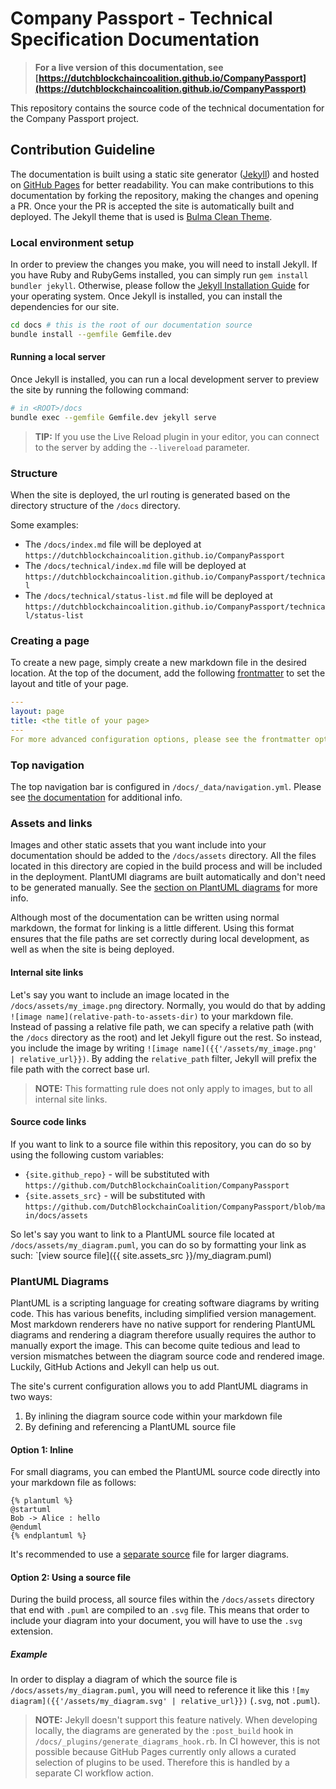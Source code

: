 # Company Passport - Technical Specification Documentation

> **For a live version of this documentation, see [https://dutchblockchaincoalition.github.io/CompanyPassport](https://dutchblockchaincoalition.github.io/CompanyPassport)**

This repository contains the source code of the technical documentation for the Company Passport project.

## Contribution Guideline

The documentation is built using a static site generator ([Jekyll](https://jekyllrb.com/)) and hosted on [GitHub Pages](https://pages.github.com/) for better readability. You can make contributions to this documentation by forking the repository, making the changes and opening a PR. Once your the PR is accepted the site is automatically built and deployed. The Jekyll theme that is used is [Bulma Clean Theme](https://www.csrhymes.com/bulma-clean-theme/).

### Local environment setup

In order to preview the changes you make, you will need to install Jekyll. If you have Ruby and RubyGems installed, you can simply run `gem install bundler jekyll`. Otherwise, please follow the [Jekyll Installation Guide](https://jekyllrb.com/docs/installation/) for your operating system. Once Jekyll is installed, you can install the dependencies for our site.

```sh
cd docs # this is the root of our documentation source
bundle install --gemfile Gemfile.dev
```

#### Running a local server

Once Jekyll is installed, you can run a local development server to preview the site by running the following command:

```sh
# in <ROOT>/docs
bundle exec --gemfile Gemfile.dev jekyll serve
```

> **TIP:** If you use the Live Reload plugin in your editor, you can connect to the server by adding the `--livereload` parameter.

### Structure

When the site is deployed, the url routing is generated based on the directory structure of the `/docs` directory.

Some examples:

- The `/docs/index.md` file will be deployed at `https://dutchblockchaincoalition.github.io/CompanyPassport`
- The `/docs/technical/index.md` file will be deployed at `https://dutchblockchaincoalition.github.io/CompanyPassport/technical`
- The `/docs/technical/status-list.md` file will be deployed at `https://dutchblockchaincoalition.github.io/CompanyPassport/technical/status-list`

### Creating a page

To create a new page, simply create a new markdown file in the desired location. At the top of the document, add the following [frontmatter](https://dev.to/dailydevtips1/what-exactly-is-frontmatter-123g) to set the layout and title of your page.

```yaml
---
layout: page
title: <the title of your page>
---
For more advanced configuration options, please see the frontmatter options for [Jekyll](https://jekyllrb.com/docs/front-matter/) and the [Bulma Clean Theme documentation].
```

### Top navigation

The top navigation bar is configured in `/docs/_data/navigation.yml`. Please see [the documentation](https://www.csrhymes.com/bulma-clean-theme/docs/navigation/top-navigation/) for additional info.

### Assets and links

Images and other static assets that you want include into your documentation should be added to the `/docs/assets` directory. All the files located in this directory are copied in the build process and will be included in the deployment. PlantUMl diagrams are built automatically and don't need to be generated manually. See the [section on PlantUML diagrams](#plantuml-diagrams) for more info.

Although most of the documentation can be written using normal markdown, the format for linking is a little different. Using this format ensures that the file paths are set correctly during local development, as well as when the site is being deployed.

#### Internal site links

Let's say you want to include an image located in the `/docs/assets/my_image.png` directory. Normally, you would do that by adding `![image name](relative-path-to-assets-dir)` to your markdown file. Instead of passing a relative file path, we can specify a relative path (with the `/docs` directory as the root) and let Jekyll figure out the rest. So instead, you include the image by writing `![image name]({{'/assets/my_image.png' | relative_url}})`. By adding the `relative_path` filter, Jekyll will prefix the file path with the correct base url.

> **NOTE:** This formatting rule does not only apply to images, but to all internal site links.

#### Source code links

If you want to link to a source file within this repository, you can do so by using the following custom variables:

- `{site.github_repo}` - will be substituted with `https://github.com/DutchBlockchainCoalition/CompanyPassport`
- `{site.assets_src}` - will be substituted with `https://github.com/DutchBlockchainCoalition/CompanyPassport/blob/main/docs/assets`

So let's say you want to link to a PlantUML source file located at `/docs/assets/my_diagram.puml`, you can do so by formatting your link as such: `[view source file]({{ site.assets_src }}/my_diagram.puml)

### PlantUML Diagrams

PlantUML is a scripting language for creating software diagrams by writing code. This has various benefits, including simplified version management. Most markdown renderers have no native support for rendering PlantUML diagrams and rendering a diagram therefore usually requires the author to manually export the image. This can become quite tedious and lead to version mismatches between the diagram source code and rendered image. Luckily, GitHub Actions and Jekyll can help us out.

The site's current configuration allows you to add PlantUML diagrams in two ways:

1. By inlining the diagram source code within your markdown file
2. By defining and referencing a PlantUML source file

#### **Option 1:** Inline

For small diagrams, you can embed the PlantUML source code directly into your markdown file as follows:

```
{% plantuml %}
@startuml
Bob -> Alice : hello
@enduml
{% endplantuml %}
```

It's recommended to use a [separate source](#option-2-using-a-source-file) file for larger diagrams.

#### **Option 2:** Using a source file

During the build process, all source files within the `/docs/assets` directory that end with `.puml` are compiled to an `.svg` file. This means that order to include your diagram into your document, you will have to use the `.svg` extension.

##### Example

In order to display a diagram of which the source file is `/docs/assets/my_diagram.puml`, you will need to reference it like this `![my diagram]({{'/assets/my_diagram.svg' | relative_url}})` (`.svg`, not `.puml`).

> **NOTE:** Jekyll doesn't support this feature natively. When developing locally, the diagrams are generated by the `:post_build` hook in `/docs/_plugins/generate_diagrams_hook.rb`. In CI however, this is not possible because GitHub Pages currently only allows a curated selection of plugins to be used. Therefore this is handled by a separate CI workflow action.
